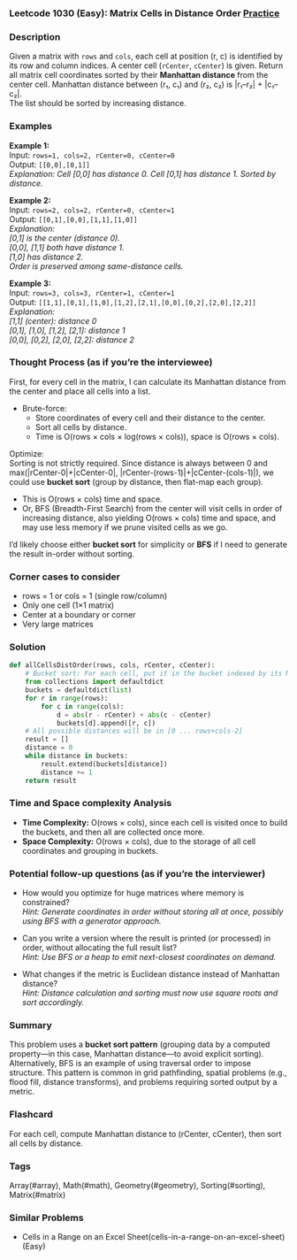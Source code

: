 ### Leetcode 1030 (Easy): Matrix Cells in Distance Order [Practice](https://leetcode.com/problems/matrix-cells-in-distance-order)

### Description  
Given a matrix with `rows` and `cols`, each cell at position (r, c) is identified by its row and column indices. A center cell (`rCenter`, `cCenter`) is given. Return all matrix cell coordinates sorted by their **Manhattan distance** from the center cell. Manhattan distance between (r₁, c₁) and (r₂, c₂) is |r₁–r₂| + |c₁–c₂|.  
The list should be sorted by increasing distance.

### Examples  

**Example 1:**  
Input: `rows=1, cols=2, rCenter=0, cCenter=0`  
Output: `[[0,0],[0,1]]`  
*Explanation: Cell [0,0] has distance 0. Cell [0,1] has distance 1. Sorted by distance.*

**Example 2:**  
Input: `rows=2, cols=2, rCenter=0, cCenter=1`  
Output: `[[0,1],[0,0],[1,1],[1,0]]`  
*Explanation:  
[0,1] is the center (distance 0).  
[0,0], [1,1] both have distance 1.  
[1,0] has distance 2.  
Order is preserved among same-distance cells.*

**Example 3:**  
Input: `rows=3, cols=3, rCenter=1, cCenter=1`  
Output: `[[1,1],[0,1],[1,0],[1,2],[2,1],[0,0],[0,2],[2,0],[2,2]]`  
*Explanation:  
[1,1] (center): distance 0  
[0,1], [1,0], [1,2], [2,1]: distance 1  
[0,0], [0,2], [2,0], [2,2]: distance 2*

### Thought Process (as if you’re the interviewee)  
First, for every cell in the matrix, I can calculate its Manhattan distance from the center and place all cells into a list.  
- Brute-force:  
  - Store coordinates of every cell and their distance to the center.  
  - Sort all cells by distance.  
  - Time is O(rows × cols × log(rows × cols)), space is O(rows × cols).

Optimize:  
Sorting is not strictly required. Since distance is always between 0 and max(|rCenter-0|+|cCenter-0|, |rCenter-(rows-1)|+|cCenter-(cols-1)|), we could use **bucket sort** (group by distance, then flat-map each group).  
- This is O(rows × cols) time and space.  
- Or, BFS (Breadth-First Search) from the center will visit cells in order of increasing distance, also yielding O(rows × cols) time and space, and may use less memory if we prune visited cells as we go.

I’d likely choose either **bucket sort** for simplicity or **BFS** if I need to generate the result in-order without sorting.

### Corner cases to consider  
- rows = 1 or cols = 1 (single row/column)
- Only one cell (1×1 matrix)
- Center at a boundary or corner
- Very large matrices

### Solution

```python
def allCellsDistOrder(rows, cols, rCenter, cCenter):
    # Bucket sort: For each cell, put it in the bucket indexed by its Manhattan distance
    from collections import defaultdict
    buckets = defaultdict(list)
    for r in range(rows):
        for c in range(cols):
            d = abs(r - rCenter) + abs(c - cCenter)
            buckets[d].append([r, c])
    # All possible distances will be in [0 ... rows+cols-2]
    result = []
    distance = 0
    while distance in buckets:
        result.extend(buckets[distance])
        distance += 1
    return result
```

### Time and Space complexity Analysis  

- **Time Complexity:** O(rows × cols), since each cell is visited once to build the buckets, and then all are collected once more.
- **Space Complexity:** O(rows × cols), due to the storage of all cell coordinates and grouping in buckets.

### Potential follow-up questions (as if you’re the interviewer)  

- How would you optimize for huge matrices where memory is constrained?  
  *Hint: Generate coordinates in order without storing all at once, possibly using BFS with a generator approach.*

- Can you write a version where the result is printed (or processed) in order, without allocating the full result list?  
  *Hint: Use BFS or a heap to emit next-closest coordinates on demand.*

- What changes if the metric is Euclidean distance instead of Manhattan distance?  
  *Hint: Distance calculation and sorting must now use square roots and sort accordingly.*

### Summary  
This problem uses a **bucket sort pattern** (grouping data by a computed property—in this case, Manhattan distance—to avoid explicit sorting). Alternatively, BFS is an example of using traversal order to impose structure. This pattern is common in grid pathfinding, spatial problems (e.g., flood fill, distance transforms), and problems requiring sorted output by a metric.


### Flashcard
For each cell, compute Manhattan distance to (rCenter, cCenter), then sort all cells by distance.

### Tags
Array(#array), Math(#math), Geometry(#geometry), Sorting(#sorting), Matrix(#matrix)

### Similar Problems
- Cells in a Range on an Excel Sheet(cells-in-a-range-on-an-excel-sheet) (Easy)